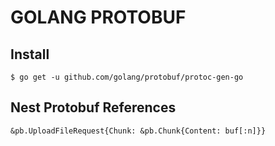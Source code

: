 # GOLANG PROTOBUF
[](https://github.com/golang/protobuf)

## Install
```console
$ go get -u github.com/golang/protobuf/protoc-gen-go
```

## Nest Protobuf References
```golang
&pb.UploadFileRequest{Chunk: &pb.Chunk{Content: buf[:n]}}
```

